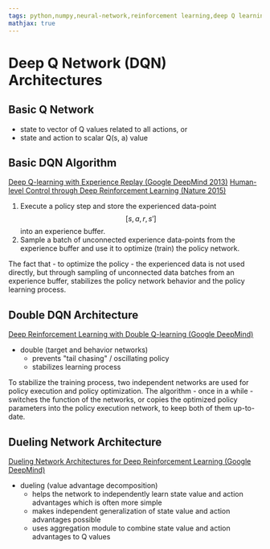 ```yaml
---
tags: python,numpy,neural-network,reinforcement learning,deep Q learning,DQN,DDQN,Dueling,experience replay,replay buffer
mathjax: true
---
```

# Deep Q Network (DQN) Architectures

## Basic Q Network

  - state to vector of Q values related to all actions, or
  - state and action to scalar Q(s, a) value

## Basic DQN Algorithm

[Deep Q-learning with Experience Replay (Google DeepMind 2013)](https://arxiv.org/pdf/1312.5602.pdf)
[Human-level Control through Deep Reinforcement Learning (Nature 2015)](https://web.stanford.edu/class/psych209/Readings/MnihEtAlHassibis15NatureControlDeepRL.pdf)

1. Execute a policy step and store the experienced data-point $$[s, a, r, s']$$ into an experience buffer.
2. Sample a batch of unconnected experience data-points from the experience buffer and use it to optimize (train) the policy network.

The fact that - to optimize the policy - the experienced data is not used directly, but through sampling of unconnected data batches from an experience buffer, stabilizes the policy network behavior and the policy learning process.

## Double DQN Architecture

[Deep Reinforcement Learning with Double Q-learning (Google DeepMind)](https://arxiv.org/pdf/1509.06461.pdf)

- double (target and behavior networks)
  - prevents "tail chasing" / oscillating policy
  - stabilizes learning process

To stabilize the training process, two independent networks are used for policy execution and policy optimization.
The algorithm - once in a while - switches the function of the networks, or copies the optimized policy parameters into the policy execution network, to keep both of them up-to-date.

## Dueling Network Architecture

[Dueling Network Architectures for Deep Reinforcement Learning (Google DeepMind)](http://proceedings.mlr.press/v48/wangf16.pdf)

- dueling (value advantage decomposition)
  - helps the network to independently learn state value and action advantages which is often more simple
  - makes independent generalization of state value and action advantages possible
  - uses aggregation module to combine state value and action advantages to Q values

